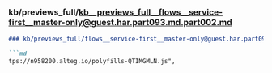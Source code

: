 ### kb/previews_full/kb__previews_full__flows__service-first__master-only@guest.har.part093.md.part002.md

```md
### kb/previews_full/flows__service-first__master-only@guest.har.part093.md (part 002)

```md
tps://n958200.alteg.io/polyfills-QTIMGMLN.js",
                   
```

```

```
